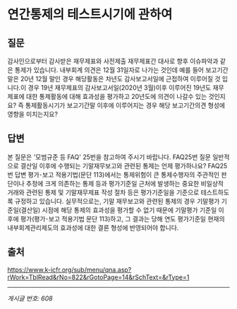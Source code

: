 # 연간통제의 테스트시기에 관하여

## 질문
감사인으로부터 감사받은 재무제표와 사전제출 재무제표간 대사로 향후 이슈파악과 같은 통제가 있습니다.
내부회계 의견은 12월 31일자로 나가는 것인데 예를 들어 보고기간말은 20년 12월 말인 경우 해당활동은 차년도 감사보고서일에 근접하여 이루어질 것 입니다.이 경우 19년 재무제표의 감사보고서일(2020년 3월)이후 이루어진 19년도 재무제표에 대한 통제활동에 대해 효과성을 평가하고 20년도에 의견이 나갈수 있는 것인지요? 즉 통제활동시기가 보고기간말 이후에 이루어지는 경우 해당 보고기간의견 형성에 영향을 미치는지요?

## 답변
본 질문은 '모범규준 등 FAQ' 25번을 참고하여 주시기 바랍니다.
FAQ25번 질문
일반적으로 결산일 이후에 수행되는 기말재무보고와 관련된 통제는 언제 평가하나요?
FAQ25번 답변
평가･보고 적용기법(문단 113)에서는 통제위험이 큰 통제수행자의 주관적인 판단이나 추정에 크게 의존하는 통제 등과 평가기준일 근처에 발생하는 중요한 비일상적 거래와 관련된 통제 및 기말재무제표 작성 절차 등은 평가기준일을 기준으로 테스트하도록 규정하고 있습니다. 실무적으로는, 기말 재무보고와 관련된 통제의 경우 기말평가 기준일(결산일) 시점에 해당 통제의 효과성을 평가할 수 없기 때문에 기말평가 기준일 이후에 평가(평가･보고 적용기법 문단 113)하고, 그 결과는 당해 연도 평가기준일 현재의 내부회계관리제도의 효과성에 대한 결론 형성에 반영되어야 합니다.

## 출처
https://www.k-icfr.org/sub/menu/qna.asp?rWork=TblRead&rNo=822&rGotoPage=14&rSchText=&rType=1

---
*게시글 번호: 608*
